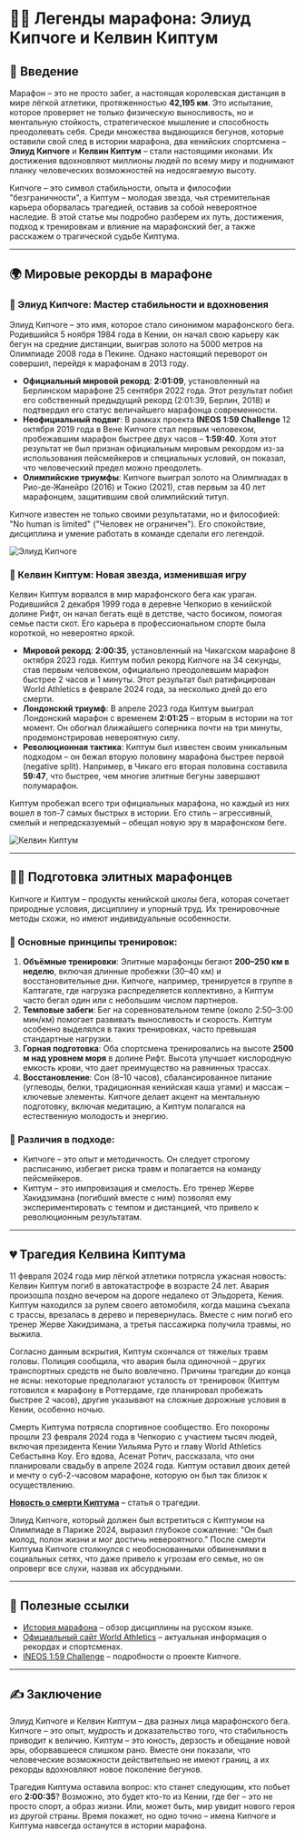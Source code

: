 # 🏃‍♂️ Легенды марафона: Элиуд Кипчоге и Келвин Киптум

## 🏅 Введение
Марафон – это не просто забег, а настоящая королевская дистанция в мире лёгкой атлетики, протяженностью **42,195 км**. Это испытание, которое проверяет не только физическую выносливость, но и ментальную стойкость, стратегическое мышление и способность преодолевать себя. Среди множества выдающихся бегунов, которые оставили свой след в истории марафона, два кенийских спортсмена – **Элиуд Кипчоге** и **Келвин Киптум** – стали настоящими иконами. Их достижения вдохновляют миллионы людей по всему миру и поднимают планку человеческих возможностей на недосягаемую высоту.

Кипчоге – это символ стабильности, опыта и философии "безграничности", а Киптум – молодая звезда, чья стремительная карьера оборвалась трагедией, оставив за собой невероятное наследие. В этой статье мы подробно разберем их путь, достижения, подход к тренировкам и влияние на марафонский бег, а также расскажем о трагической судьбе Киптума.

---

## 🌍 Мировые рекорды в марафоне

### 🔹 Элиуд Кипчоге: Мастер стабильности и вдохновения
Элиуд Кипчоге – это имя, которое стало синонимом марафонского бега. Родившийся 5 ноября 1984 года в Кении, он начал свою карьеру как бегун на средние дистанции, выиграв золото на 5000 метров на Олимпиаде 2008 года в Пекине. Однако настоящий переворот он совершил, перейдя к марафонам в 2013 году.

- **Официальный мировой рекорд**: **2:01:09**, установленный на Берлинском марафоне 25 сентября 2022 года. Этот результат побил его собственный предыдущий рекорд (2:01:39, Берлин, 2018) и подтвердил его статус величайшего марафонца современности.
- **Неофициальный подвиг**: В рамках проекта **INEOS 1:59 Challenge** 12 октября 2019 года в Вене Кипчоге стал первым человеком, пробежавшим марафон быстрее двух часов – **1:59:40**. Хотя этот результат не был признан официальным мировым рекордом из-за использования пейсмейкеров и специальных условий, он показал, что человеческий предел можно преодолеть.
- **Олимпийские триумфы**: Кипчоге выиграл золото на Олимпиадах в Рио-де-Жанейро (2016) и Токио (2021), став первым за 40 лет марафонцем, защитившим свой олимпийский титул.

Кипчоге известен не только своими результатами, но и философией: "No human is limited" ("Человек не ограничен"). Его спокойствие, дисциплина и умение работать в команде сделали его легендой.

![Элиуд Кипчоге](https://upload.wikimedia.org/wikipedia/commons/thumb/5/55/Eliud_Kipchoge_in_Berlin_%28cropped%29.jpg/274px-Eliud_Kipchoge_in_Berlin_%28cropped%29.jpg)

### 🔹 Келвин Киптум: Новая звезда, изменившая игру
Келвин Киптум ворвался в мир марафонского бега как ураган. Родившийся 2 декабря 1999 года в деревне Чепкорио в кенийской долине Рифт, он начал бегать ещё в детстве, часто босиком, помогая семье пасти скот. Его карьера в профессиональном спорте была короткой, но невероятно яркой.

- **Мировой рекорд**: **2:00:35**, установленный на Чикагском марафоне 8 октября 2023 года. Киптум побил рекорд Кипчоге на 34 секунды, став первым человеком, официально преодолевшим марафон быстрее 2 часов и 1 минуты. Этот результат был ратифицирован World Athletics в феврале 2024 года, за несколько дней до его смерти.
- **Лондонский триумф**: В апреле 2023 года Киптум выиграл Лондонский марафон с временем **2:01:25** – вторым в истории на тот момент. Он обогнал ближайшего соперника почти на три минуты, продемонстрировав невероятную силу.
- **Революционная тактика**: Киптум был известен своим уникальным подходом – он бежал вторую половину марафона быстрее первой (negative split). Например, в Чикаго его вторая половина составила **59:47**, что быстрее, чем многие элитные бегуны завершают полумарафон.

Киптум пробежал всего три официальных марафона, но каждый из них вошел в топ-7 самых быстрых в истории. Его стиль – агрессивный, смелый и непредсказуемый – обещал новую эру в марафонском беге.

![Келвин Киптум](https://upload.wikimedia.org/wikipedia/commons/thumb/d/d0/Kelvin_Kiptum_%28KEN%29_2023.jpg/274px-Kelvin_Kiptum_%28KEN%29_2023.jpg)

---

## 🏋️‍♂️ Подготовка элитных марафонцев
Кипчоге и Киптум – продукты кенийской школы бега, которая сочетает природные условия, дисциплину и упорный труд. Их тренировочные методы схожи, но имеют индивидуальные особенности.

### 📌 Основные принципы тренировок:
1. **Объёмные тренировки**: Элитные марафонцы бегают **200–250 км в неделю**, включая длинные пробежки (30–40 км) и восстановительные дни. Кипчоге, например, тренируется в группе в Каптагате, где нагрузка распределяется коллективно, а Киптум часто бегал один или с небольшим числом партнеров.
1. **Темповые забеги**: Бег на соревновательном темпе (около 2:50–3:00 мин/км) помогает развивать выносливость и скорость. Киптум особенно выделялся в таких тренировках, часто превышая стандартные нагрузки.
1. **Горная подготовка**: Оба спортсмена тренировались на высоте **2500 м над уровнем моря** в долине Рифт. Высота улучшает кислородную емкость крови, что дает преимущество на равнинных трассах.
1. **Восстановление**: Сон (8–10 часов), сбалансированное питание (углеводы, белки, традиционная кенийская каша угами) и массаж – ключевые элементы. Кипчоге делает акцент на ментальную подготовку, включая медитацию, а Киптум полагался на естественную молодость и энергию.

### 📌 Различия в подходе:
- Кипчоге – это опыт и методичность. Он следует строгому расписанию, избегает риска травм и полагается на команду пейсмейкеров.
- Киптум – это импровизация и смелость. Его тренер Жерве Хакидзимана (погибший вместе с ним) позволял ему экспериментировать с темпом и дистанцией, что привело к революционным результатам.

---

## 💔 Трагедия Келвина Киптума
11 февраля 2024 года мир лёгкой атлетики потрясла ужасная новость: Келвин Киптум погиб в автокатастрофе в возрасте 24 лет. Авария произошла поздно вечером на дороге недалеко от Эльдорета, Кения. Киптум находился за рулем своего автомобиля, когда машина съехала с трассы, врезалась в дерево и перевернулась. Вместе с ним погиб его тренер Жерве Хакидзимана, а третья пассажирка получила травмы, но выжила.

Согласно данным вскрытия, Киптум скончался от тяжелых травм головы. Полиция сообщила, что авария была одиночной – других транспортных средств не было вовлечено. Причины трагедии до конца не ясны: некоторые предполагают усталость от тренировок (Киптум готовился к марафону в Роттердаме, где планировал пробежать быстрее 2 часов), другие указывают на сложные дорожные условия в Кении, особенно ночью.

Смерть Киптума потрясла спортивное сообщество. Его похороны прошли 23 февраля 2024 года в Чепкорио с участием тысяч людей, включая президента Кении Уильяма Руто и главу World Athletics Себастьяна Коу. Его вдова, Асенат Ротич, рассказала, что они планировали свадьбу в апреле 2024 года. Киптум оставил двоих детей и мечту о суб-2-часовом марафоне, которую он был так близок к осуществлению.

**[Новость о смерти Киптума](https://www.nytimes.com/2024/02/13/sports/kelvin-kiptum-marathon-dead.html)** – статья о трагедии.

Элиуд Кипчоге, который должен был встретиться с Киптумом на Олимпиаде в Париже 2024, выразил глубокое сожаление: "Он был молод, полон жизни и мог достичь невероятного." После смерти Киптума Кипчоге столкнулся с необоснованными обвинениями в социальных сетях, что даже привело к угрозам его семье, но он опроверг все слухи, назвав их абсурдными.

---

## 🔗 Полезные ссылки
- [История марафона](https://ru.wikipedia.org/wiki/%D0%9C%D0%B0%D1%80%D0%B0%D1%84%D0%BE%D0%BD) – обзор дисциплины на русском языке.
- [Официальный сайт World Athletics](https://worldathletics.org/) – актуальная информация о рекордах и спортсменах.
- [INEOS 1:59 Challenge](https://www.ineos159challenge.com/) – подробности о проекте Кипчоге.

---

## ✍️ Заключение
Элиуд Кипчоге и Келвин Киптум – два разных лица марафонского бега. Кипчоге – это опыт, мудрость и доказательство того, что стабильность приводит к величию. Киптум – это юность, дерзость и обещание новой эры, оборвавшееся слишком рано. Вместе они показали, что человеческие возможности действительно не имеют границ, а их рекорды вдохновляют новое поколение бегунов.

Трагедия Киптума оставила вопрос: кто станет следующим, кто побьет его **2:00:35**? Возможно, это будет кто-то из Кении, где бег – это не просто спорт, а образ жизни. Или, может быть, мир увидит нового героя из другой страны. Время покажет, но одно точно – имена Кипчоге и Киптума навсегда останутся в истории марафона.
